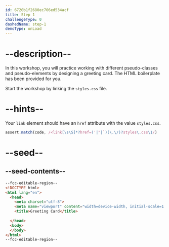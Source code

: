 ```yaml
---
id: 6720b1f2680ec706ed534acf
title: Step 1
challengeType: 0
dashedName: step-1
demoType: onLoad
---
```


# --description--

In this workshop, you will practice working with different pseudo-classes and pseudo-elements by designing a greeting card. The HTML boilerplate has been provided for you. 

Start the workshop by linking the `styles.css` file.

# --hints--

Your `link` element should have an `href` attribute with the value `styles.css`.

```js
assert.match(code, /<link[\s\S]*?href=('|"|`)(\.\/)?styles\.css\1/)
```

# --seed--

## --seed-contents--

```html
--fcc-editable-region--
<!DOCTYPE html>
<html lang="en">
  <head>
    <meta charset="utf-8">
    <meta name="viewport" content="width=device-width, initial-scale=1.0">
    <title>Greeting Card</title>
    
  </head>
  <body>
  </body>
</html>
--fcc-editable-region--
```

```css

```
